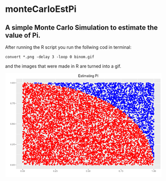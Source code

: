 # monteCarloEstPi
## A simple Monte Carlo Simulation to estimate the value of Pi. 

After running the R script you run the follwing cod in terminal: 
```
convert *.png -delay 3 -loop 0 binom.gif

```
and the images that were made in R are turned into a gif. 

![](https://github.com/ppeluso/monteCarloEstPi/blob/master/binom.gif)
